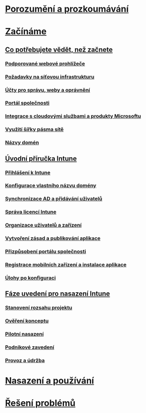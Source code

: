 # [Porozumění a prozkoumávání](/intune/understand-explore/introduction-to-microsoft-intune)

# [Začínáme](what-to-know-before-you-start-microsoft-intune.md)
## [Co potřebujete vědět, než začnete](what-to-know-before-you-start-microsoft-intune.md)
### [Podporované webové prohlížeče](supported-web-browsers.md)
### [Požadavky na síťovou infrastrukturu](network-infrastructure-requirements-for-microsoft-intune.md)
### [Účty pro správu, weby a oprávnění](administrative-accounts-websites-perms.md)
### [Portál společnosti](microsoft-intune-company-portal.md)
### [Integrace s cloudovými službami a produkty Microsoftu](integration-with-cloud-services.md)
### [Využití šířky pásma sítě](network-bandwidth-use.md)
### [Názvy domén](domain-names-for-microsoft-intune.md)

## [Úvodní příručka Intune](start-with-a-paid-subscription-to-microsoft-intune.md)
### [Přihlášení k Intune](start-with-a-paid-subscription-to-microsoft-intune-step-1.md)
### [Konfigurace vlastního názvu domény](start-with-a-paid-subscription-to-microsoft-intune-step-2.md)
### [Synchronizace AD a přidávání uživatelů](start-with-a-paid-subscription-to-microsoft-intune-step-3.md)
### [Správa licencí Intune](start-with-a-paid-subscription-to-microsoft-intune-step-4.md)
### [Organizace uživatelů a zařízení](start-with-a-paid-subscription-to-microsoft-intune-step-5.md)
### [Vytvoření zásad a publikování aplikace](start-with-a-paid-subscription-to-microsoft-intune-step-6.md)
### [Přizpůsobení portálu společnosti](start-with-a-paid-subscription-to-microsoft-intune-step-7.md)
### [Registrace mobilních zařízení a instalace aplikace](start-with-a-paid-subscription-to-microsoft-intune-step-8.md)
### [Úlohy po konfiguraci](post-configuration-tasks.md)

<!--
## [Choose how to manage devices](choose-how-to-manage-devices.md)
### [Mobile device management capabilities](mobile-device-management-capabilities-in-microsoft-intune.md)
### [Windows PC management capabilities](windows-pc-management-capabilities-in-microsoft-intune.md)
-->

## [Fáze uvedení pro nasazení Intune](rollout-phases-for-microsoft-intune-deployment.md)
### [Stanovení rozsahu projektu](project-scope.md)
### [Ověření konceptu](proof-of-concept.md)
### [Pilotní nasazení](pilot.md)
### [Podnikové zavedení](enterprise-rollout.md)
### [Provoz a údržba](operations-and-maintenance.md)


<!-- # [Plan and Design](/intune/plan-design/ways-to-do-enterprise-mobility) -->
# [Nasazení a používání](/intune/deploy-use/overview-of-device-and-app-lifecycles-in-microsoft-intune)
# [Řešení problémů](/intune/troubleshoot/how-to-get-support-for-microsoft-intune)


<!--HONumber=May16_HO1-->


